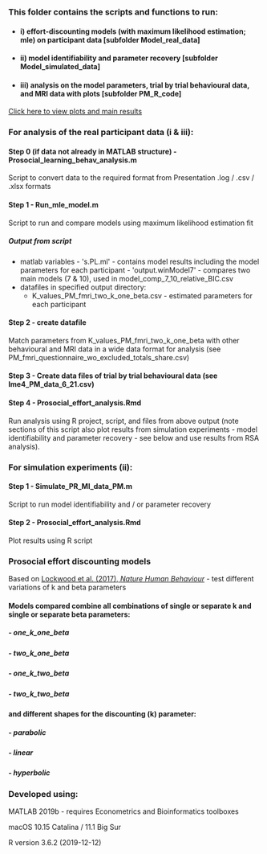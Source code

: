 ### This folder contains the scripts and functions to run:

- #### i) effort-discounting models (with maximum likelihood estimation; mle) on participant data [subfolder Model_real_data]
- #### ii) model identifiability and parameter recovery [subfolder Model_simulated_data]
- #### iii) analysis on the model parameters, trial by trial behavioural data, and MRI data with plots [subfolder PM_R_code]

[Click here to view plots and main results](https://github.com/SDN-lab/prosocial_effort_neural_rep/blob/main/PM_R_code/Prosocial_effort_analysis.md)

### For analysis of the real participant data (i & iii):

#### Step 0 (if data not already in MATLAB structure) - Prosocial_learning_behav_analysis.m
Script to convert data to the required format from Presentation .log / .csv / .xlsx formats

#### Step 1 - Run_mle_model.m 
Script to run and compare models using maximum likelihood estimation fit

##### Output from script
   - matlab variables
   	- 's.PL.ml'  - contains model results including the model parameters for each participant
	- 'output.winModel7' - compares two main models (7 & 10), used in model_comp_7_10_relative_BIC.csv
   - datafiles in specified output directory:
       - K_values_PM_fmri_two_k_one_beta.csv - estimated parameters for each participant
     
#### Step 2 - create datafile
Match parameters from K_values_PM_fmri_two_k_one_beta with other behavioural and MRI data in a wide data format for analysis (see PM_fmri_questionnaire_wo_excluded_totals_share.csv)

#### Step 3 - Create data files of trial by trial behavioural data (see lme4_PM_data_6_21.csv)

#### Step 4 - Prosocial_effort_analysis.Rmd
Run analysis using R project, script, and files from above output (note sections of this script also plot results from simulation experiments - model identifiability and parameter recovery - see below and use results from RSA analysis).

### For simulation experiments (ii):

#### Step 1 - Simulate_PR_MI_data_PM.m 
Script to run model identifiability and / or parameter recovery

#### Step 2 - Prosocial_effort_analysis.Rmd 
Plot results using R script

### Prosocial effort discounting models 
Based on [Lockwood et al. (2017), *Nature Human Behaviour*](https://doi.org/10.1038/s41562-017-0131) - test different variations of k and beta parameters

#### Models compared combine all combinations of single or separate k and single or separate beta parameters:
##### - one_k_one_beta
##### - two_k_one_beta
##### - one_k_two_beta
##### - two_k_two_beta
#### and different shapes for the discounting (k) parameter:
##### - parabolic 
##### - linear
##### - hyperbolic  

### Developed using:

MATLAB 2019b - requires Econometrics and Bioinformatics toolboxes

macOS 10.15 Catalina / 11.1 Big Sur

R version 3.6.2 (2019-12-12)